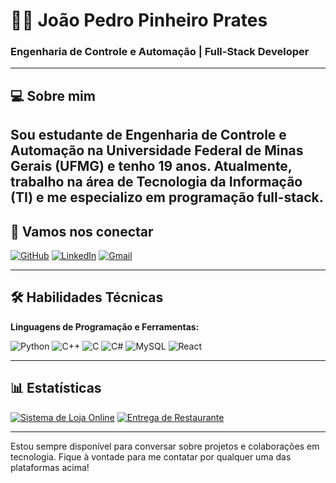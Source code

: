 # 👨‍💻 João Pedro Pinheiro Prates

### Engenharia de Controle e Automação | Full-Stack Developer 

---

## 💻 Sobre mim

Sou estudante de **Engenharia de Controle e Automação** na **Universidade Federal de Minas Gerais (UFMG)** e tenho 19 anos. Atualmente, trabalho na área de **Tecnologia da Informação (TI)** e me especializo em **programação full-stack**.
---

## 🔗 Vamos nos conectar

[![GitHub](https://img.shields.io/badge/GitHub-100000?style=for-the-badge&logo=github&logoColor=white)](https://github.com/JpPrates21)
[![LinkedIn](https://img.shields.io/badge/LinkedIn-0A66C2?style=for-the-badge&logo=linkedin&logoColor=white)](https://www.linkedin.com/in/joão-pedro-prates-9563051ab/)
[![Gmail](https://img.shields.io/badge/Gmail-EA4335?style=for-the-badge&logo=gmail&logoColor=white)](mailto:jpprates2016@gmail.com)

---

## 🛠 Habilidades Técnicas

**Linguagens de Programação e Ferramentas:**

![Python](https://img.shields.io/badge/Python-3670A0?style=for-the-badge&logo=python&logoColor=ffdd54)
![C++](https://img.shields.io/badge/C%2B%2B-00599C?style=for-the-badge&logo=c%2B%2B&logoColor=white)
![C](https://img.shields.io/badge/C-00599C?style=for-the-badge&logo=c&logoColor=white)
![C#](https://img.shields.io/badge/C%23-823085?style=for-the-badge&logo=c-sharp&logoColor=white)
![MySQL](https://img.shields.io/badge/MySQL-00000F?style=for-the-badge&logo=mysql&logoColor=white)
![React](https://img.shields.io/badge/React-000?style=for-the-badge&logo=react)

---

## 📊 Estatísticas

[![Sistema de Loja Online](https://github-readme-stats.vercel.app/api/pin/?username=JpPrates21&repo=SistemaDeLojaOnline&bg_color=0D1117&border_color=A020F0&show_icons=true&icon_color=FFFFFF&title_color=A020F0&text_color=FFF)](https://github.com/JpPrates21/SistemaDeLojaOnline)
[![Entrega de Restaurante](https://github-readme-stats.vercel.app/api/pin/?username=JpPrates21&repo=EntregaDeRestaurante&bg_color=0D1117&border_color=A020F0&show_icons=true&icon_color=FFFFFF&title_color=A020F0&text_color=FFF)](https://github.com/JpPrates21/EntregaDeRestaurante)

---

Estou sempre disponível para conversar sobre projetos e colaborações em tecnologia. Fique à vontade para me contatar por qualquer uma das plataformas acima!
